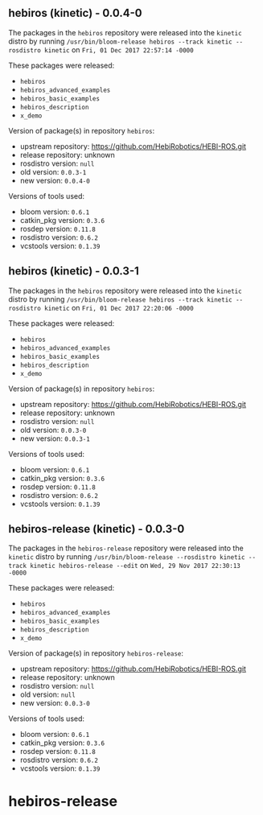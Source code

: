 ## hebiros (kinetic) - 0.0.4-0

The packages in the `hebiros` repository were released into the `kinetic` distro by running `/usr/bin/bloom-release hebiros --track kinetic --rosdistro kinetic` on `Fri, 01 Dec 2017 22:57:14 -0000`

These packages were released:
- `hebiros`
- `hebiros_advanced_examples`
- `hebiros_basic_examples`
- `hebiros_description`
- `x_demo`

Version of package(s) in repository `hebiros`:

- upstream repository: https://github.com/HebiRobotics/HEBI-ROS.git
- release repository: unknown
- rosdistro version: `null`
- old version: `0.0.3-1`
- new version: `0.0.4-0`

Versions of tools used:

- bloom version: `0.6.1`
- catkin_pkg version: `0.3.6`
- rosdep version: `0.11.8`
- rosdistro version: `0.6.2`
- vcstools version: `0.1.39`


## hebiros (kinetic) - 0.0.3-1

The packages in the `hebiros` repository were released into the `kinetic` distro by running `/usr/bin/bloom-release hebiros --track kinetic --rosdistro kinetic` on `Fri, 01 Dec 2017 22:20:06 -0000`

These packages were released:
- `hebiros`
- `hebiros_advanced_examples`
- `hebiros_basic_examples`
- `hebiros_description`
- `x_demo`

Version of package(s) in repository `hebiros`:

- upstream repository: https://github.com/HebiRobotics/HEBI-ROS.git
- release repository: unknown
- rosdistro version: `null`
- old version: `0.0.3-0`
- new version: `0.0.3-1`

Versions of tools used:

- bloom version: `0.6.1`
- catkin_pkg version: `0.3.6`
- rosdep version: `0.11.8`
- rosdistro version: `0.6.2`
- vcstools version: `0.1.39`


## hebiros-release (kinetic) - 0.0.3-0

The packages in the `hebiros-release` repository were released into the `kinetic` distro by running `/usr/bin/bloom-release --rosdistro kinetic --track kinetic hebiros-release --edit` on `Wed, 29 Nov 2017 22:30:13 -0000`

These packages were released:
- `hebiros`
- `hebiros_advanced_examples`
- `hebiros_basic_examples`
- `hebiros_description`
- `x_demo`

Version of package(s) in repository `hebiros-release`:

- upstream repository: https://github.com/HebiRobotics/HEBI-ROS.git
- release repository: unknown
- rosdistro version: `null`
- old version: `null`
- new version: `0.0.3-0`

Versions of tools used:

- bloom version: `0.6.1`
- catkin_pkg version: `0.3.6`
- rosdep version: `0.11.8`
- rosdistro version: `0.6.2`
- vcstools version: `0.1.39`


# hebiros-release